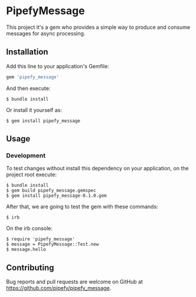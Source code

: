 # PipefyMessage

This project it's a gem who provides a simple way to produce and consume messages for async processing.

## Installation

Add this line to your application's Gemfile:

```ruby
gem 'pipefy_message'
```

And then execute:

    $ bundle install

Or install it yourself as:

    $ gem install pipefy_message

## Usage

### Development

To test changes without install this dependency on your application, on the project root execute:

    $ bundle install
    $ gem build pipefy_message.gemspec
    $ gem install pipefy_message-0.1.0.gem

After that, we are going to test the gem with these commands:

    $ irb

On the irb console:

    $ require 'pipefy_message'
    $ message = PipefyMessage::Test.new
    $ message.hello

## Contributing

Bug reports and pull requests are welcome on GitHub at https://github.com/pipefy/pipefy_message.

